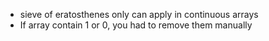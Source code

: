 - sieve of eratosthenes only can apply in continuous arrays 
- If array contain 1 or 0, you had to remove them manually
